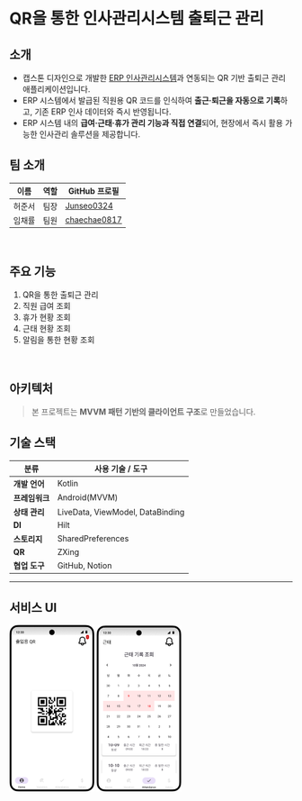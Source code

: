 # QR을 통한 인사관리시스템 출퇴근 관리

## 소개

- 캡스톤 디자인으로 개발한 [ERP 인사관리시스템](https://github.com/Junseo0324/Capstone_ERP)과 연동되는 QR 기반 출퇴근 관리 애플리케이션입니다.
- ERP 시스템에서 발급된 직원용 QR 코드를 인식하여 **출근·퇴근을 자동으로 기록**하고, 기존 ERP 인사 데이터와 즉시 반영됩니다.
- ERP 시스템 내의 **급여·근태·휴가 관리 기능과 직접 연결**되어, 현장에서 즉시 활용 가능한 인사관리 솔루션을 제공합니다.


## 팀 소개

| 이름     | 역할       | GitHub 프로필 |
|----------|------------|----------------|
| 허준서   | 팀장       | [Junseo0324](https://github.com/Junseo0324) |
| 임채률   | 팀원     | [chaechae0817](https://github.com/chaechae0817) |

<br>

## 주요 기능
1. QR을 통한 출퇴근 관리
2. 직원 급여 조회
3. 휴가 현황 조회
4. 근태 현황 조회
5. 알림을 통한 현황 조회

<br>

## 아키텍처

> 본 프로젝트는 **MVVM 패턴 기반의 클라이언트 구조**로 만들었습니다.

## 기술 스택

| 분류        | 사용 기술 / 도구                                   |
| --------- | -------------------------------------------- |
| **개발 언어** | Kotlin                         |
| **프레임워크** | Android(MVVM)                    |
| **상태 관리** | LiveData, ViewModel, DataBinding                   |
| **DI**    | Hilt                                         |
| **스토리지**  | SharedPreferences                |
| **QR**   | ZXing         |
| **협업 도구** | GitHub,  Notion                        |

---

## 서비스 UI
<img src = "images/appinfo_1.png" width ="30%" /> <img src = "images/appinfo_2.png" width= "30%"/>
